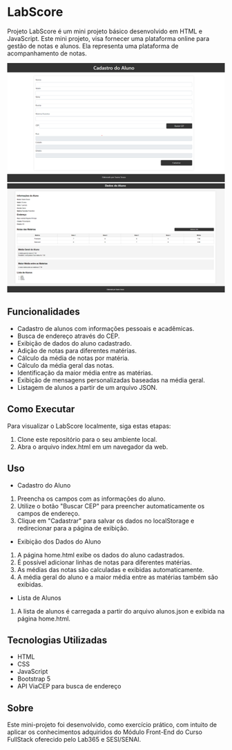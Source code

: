 # LabScore

Projeto LabScore é um mini projeto básico desenvolvido em HTML e JavaScript. Este mini projeto, visa fornecer uma plataforma online para gestão de notas e alunos. Ela representa uma plataforma de acompanhamento de notas.

![Imagem da tela de cadastro](/img/Imagem1.png)
![Imagem da tela de dados do alunos](/img/Imagem2.png)

## Funcionalidades

- Cadastro de alunos com informações pessoais e acadêmicas.
- Busca de endereço através do CEP.
- Exibição de dados do aluno cadastrado.
- Adição de notas para diferentes matérias.
- Cálculo da média de notas por matéria.
- Cálculo da média geral das notas.
- Identificação da maior média entre as matérias.
- Exibição de mensagens personalizadas baseadas na média geral.
- Listagem de alunos a partir de um arquivo JSON.

## Como Executar

Para visualizar o LabScore localmente, siga estas etapas:

1. Clone este repositório para o seu ambiente local.
2. Abra o arquivo index.html em um navegador da web.


## Uso

- Cadastro do Aluno
1. Preencha os campos com as informações do aluno.
2. Utilize o botão "Buscar CEP" para preencher automaticamente os campos de endereço.
3. Clique em "Cadastrar" para salvar os dados no localStorage e redirecionar para a página de exibição.

- Exibição dos Dados do Aluno
1. A página home.html exibe os dados do aluno cadastrados.
2. É possível adicionar linhas de notas para diferentes matérias.
3. As médias das notas são calculadas e exibidas automaticamente.
4. A média geral do aluno e a maior média entre as matérias também são exibidas.

- Lista de Alunos
1. A lista de alunos é carregada a partir do arquivo alunos.json e exibida na página home.html.

## Tecnologias Utilizadas

- HTML
- CSS
- JavaScript
- Bootstrap 5
- API ViaCEP para busca de endereço

## Sobre

Este mini-projeto foi desenvolvido, como exercício prático, com intuito de aplicar os conhecimentos adquiridos do Módulo Front-End do Curso FullStack oferecido pelo Lab365 e SESI/SENAI.